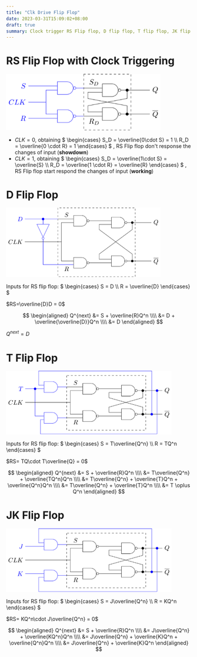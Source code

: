```yaml
---
title: "Clk Drive Flip Flop"
date: 2023-03-31T15:09:02+08:00
draft: true
summary: Clock trigger RS Flip flop, D flip flop, T flip flop, JK flip flop
---
```


# RS Flip Flop with Clock Triggering

<img style="max-width:420px;" src="./clk-drive-rs-flip-flop.svg"/>

* $CLK = 0$, obtaining $
  \begin{cases} S_D = \overline{0\cdot S} = 1 \\\\ R_D = \overline{0 \cdot R} = 1 \end{cases}
  $ , RS Flip flop don't response the changes of input (**showdown**)
* $CLK = 1$, obtaining $
  \begin{cases} S_D = \overline{1\cdot S} = \overline{S} \\\\ R_D = \overline{1 \cdot R} = \overline{R} \end{cases}
  $ , RS Flip flop start respond the changes of input (**working**)

# D Flip Flop

<img style="max-width:420px;" src="./clk-drive-d-flip-flop.svg"/>

Inputs for RS flip flop: $
\begin{cases}
S = D \\\\
R = \overline{D}
\end{cases}
$

$RS=\overline{D}D = 0$

$$
\begin{aligned}
Q^{next} &= S + \overline{R}Q^n \\\\
         &= D + \overline{\overline{D}}Q^n \\\\
         &= D
\end{aligned}
$$

$Q^{next} = D$

# T Flip Flop

<img style="max-width:450px;" src="./clk-drive-t-flip-flop.svg"/>

Inputs for RS flip flop: $
\begin{cases}
S = T\overline{Q^n} \\\\
R = TQ^n
\end{cases}
$

$RS= TQ\cdot T\overline{Q} = 0$

$$
\begin{aligned}
Q^{next} &=  S + \overline{R}Q^n \\\\
         &=  T\overline{Q^n} + \overline{TQ^n}Q^n \\\\
         &=  T\overline{Q^n} + \overline{T}Q^n +
             \overline{Q^n}Q^n \\\\
         &=  T\overline{Q^n} + \overline{T}Q^n \\\\
         &=  T \oplus Q^n
\end{aligned}
$$

# JK Flip Flop

<img style="max-width:450px;" src="./clk-drive-jk-flip-flop.svg"/>

Inputs for RS flip flop: $
\begin{cases}
S = J\overline{Q^n} \\\\
R = KQ^n
\end{cases}
$

$RS= KQ^n\cdot J\overline{Q^n}  = 0$

$$
\begin{aligned}
Q^{next} &=  S + \overline{R}Q^n \\\\
         &=  J\overline{Q^n} + \overline{KQ^n}Q^n \\\\
         &=  J\overline{Q^n} + \overline{K}Q^n + \overline{Q^n}Q^n \\\\
         &= J\overline{Q^n} + \overline{K}Q^n
\end{aligned}
$$